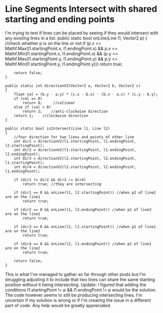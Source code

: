 
# Line Segments Intersect with shared starting and ending points

I'm trying to test if lines can be placed by seeing if they would intersect with any existing lines in a list.
public static bool onLine(Line l1, Vector2 p)
    {   //check whether p is on the line or not
        if (p.x <= Mathf.Max(l1.startingPoint.x, l1.endingPoint.x) && p.x <= Mathf.Min(l1.startingPoint.x, l1.endingPoint.x) &&
           (p.y <= Mathf.Max(l1.startingPoint.y, l1.endingPoint.y) && p.y <= Mathf.Min(l1.startingPoint.y, l1.endingPoint.y)))
            return true;

        return false;
    }

    public static int directionV2(Vector2 a, Vector2 b, Vector2 c)
    {
        float val = (b.y - a.y) * (c.x - b.x) - (b.x - a.x) * (c.y - b.y);
        if (val == 0)
            return 0;     //colinear
        else if (val < 0)
            return 2;    //anti-clockwise direction
        return 1;    //clockwise direction
    }

    public static bool isIntersect(Line l1, Line l2)
    {
        //four direction for two lines and points of other line
        int dir1 = directionV2(l1.startingPoint, l1.endingPoint, l2.startingPoint);
        int dir2 = directionV2(l1.startingPoint, l1.endingPoint, l2.endingPoint);
        int dir3 = directionV2(l2.startingPoint, l2.endingPoint, l1.startingPoint);
        int dir4 = directionV2(l2.startingPoint, l2.endingPoint, l1.endingPoint);

        if (dir1 != dir2 && dir3 != dir4)
            return true; //they are intersecting

        if (dir1 == 0 && onLine(l1, l2.startingPoint)) //when p2 of line2 are on the line1
            return true;

        if (dir2 == 0 && onLine(l1, l2.endingPoint)) //when p1 of line2 are on the line1
            return true;

        if (dir3 == 0 && onLine(l2, l1.startingPoint)) //when p2 of line1 are on the line2
            return true;

        if (dir4 == 0 && onLine(l2, l1.endingPoint)) //when p1 of line1 are on the line2
            return true;

        return false;
    }

This is what I've managed to gather so far through other posts but I'm struggling adjusting it to include that two lines can share the same starting position without it being intersecting.
Update: I figured that adding the conditions l1.startingPoint != p && l1.endingPoint != p would be the solution. The code however seems to still be producing intersecting lines. I'm uncertain if my solution is wrong or if I'm creating the issue in a different part of code.
Any help would be greatly appreciated.

        